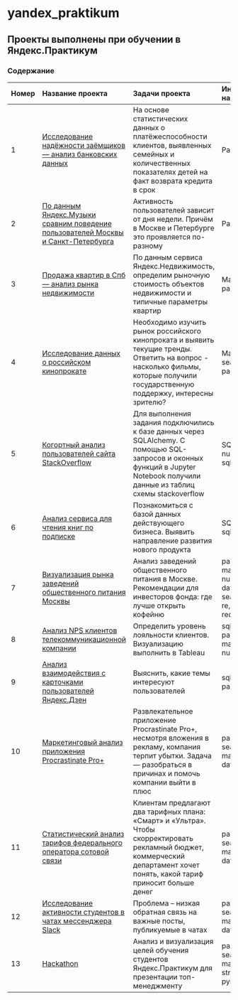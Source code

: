 # yandex_praktikum

## Проекты выполнены при обучении в Яндекс.Практикум

### Содержание

|Номер|Название проекта | Задачи проекта | Инструменты и навыки |
|:--| :--------------------- | :---------------------------------------------------------- |:-----------------|
|1| [Исследование надёжности заёмщиков — анализ банковских данных][1] | На основе статистических данных о платёжеспособности клиентов, выявленных семейных и количественных показателях детей на факт возврата кредита в срок |Pandas |
|2| [По данным Яндекс.Музыки сравним поведение пользователей Москвы и Санкт-Петербурга][2]| Активность пользователей зависит от дня недели. Причём в Москве и Петербурге это проявляется по-разному | Pandas |
|3| [Продажа квартир в Спб — анализ рынка недвижимости][3]| По данным сервиса Яндекс.Недвижимость, определим рыночную стоимость объектов недвижимости и типичные параметры квартир| Matplotlib, pandas |
|4| [Исследование данных о российском кинопрокате][4]| Необходимо изучить рынок российского кинопроката и выявить текущие тренды. Ответить на вопрос - насколько фильмы, которые получили государственную поддержку, интересны зрителю? | Matplotlib, seaborn, pandas, numpy |
|5| [Когортный анализ пользователей сайта StackOverflow][5]| Для выполнения задания подключились к базе данных через SQLAlchemy. С помощью SQL-запросов и оконных функций в Jupyter Notebook получили данные из таблиц схемы stackoverflow |SQL, pandas, numpy, sqlalchemy |
|6| [Анализ сервиса для чтения книг по подписке][6]| Познакомиться с базой данных действующего бизнеса. Выявить направление развития нового продукта |SQL, pandas, sqlalchemy |
|7| [Визуализация рынка заведений общественного питания Москвы][7]| Анализ заведений общественного питания в Москве.  Рекомендации для инвесторов фонда: где лучше открыть кофейню | pandas, matplotlib, plotly, numpy, datetime, scipy, seaborn, math, re, json, requests, folium |
|8| [Анализ NPS клиентов телекоммуникационной компании][8]| Определить уровень лояльности клиентов. Визуализацию выполнить в Tableau | sqlalchemy, pandas, matplotlib, plotly, numpy, Tableau |
|9| [Анализ взаимодействия с карточками пользователей Яндекс.Дзен][9]| Выяснить, какие темы интересуют пользователей | sqlalchemy, pandas, Tableau |
|10| [Маркетинговый анализ приложения Procrastinate Pro+][10] | Развлекательное приложение Procrastinate Pro+, несмотря вложения в рекламу, компания терпит убытки. Задача — разобраться в причинах и помочь компании выйти в плюс | pandas, numpy, seaborn, matplotlib.pyplot, datetime |
|11| [Статистический анализ тарифов федерального оператора сотовой связи][11] | Клиентам предлагают два тарифных плана: «Смарт» и «Ультра». Чтобы скорректировать рекламный бюджет, коммерческий департамент хочет понять, какой тариф приносит больше денег | pandas, numpy, seaborn, matplotlib.pyplot, datetime |
|12| [Исследование активности студентов в чатах мессенджера Slack][12] |Проблема – низкая обратная связь на важные посты, публикуемые в чатах | pandas, numpy, seaborn, matplotlib, plotly, datetime |
|13| [Hackathon][13] | Анализ и визуализация целей обучения студентов Яндекс.Практикум для презентации топ-менеджменту | pandas, numpy, seaborn, matplotlib, plotly, string, pymorphy2 |

[1]: https://clck.ru/34Nnbh
[2]: https://clck.ru/34Nnch
[3]: https://clck.ru/34Nnef
[4]: https://clck.ru/34Nng8
[5]: https://clck.ru/34Fdz7
[6]: https://clck.ru/34Fe4n
[7]: https://clck.ru/34FfBt
[8]: https://clck.ru/34Ffej
[9]: https://clck.ru/34FfrY
[10]: https://clck.ru/34FhNs
[11]: https://clck.ru/34FhaU
[12]: https://clck.ru/34FiKw
[13]: https://clck.ru/34FiXe
